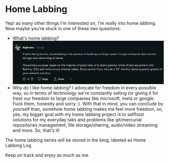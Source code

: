 # Home Labbing

Yep! as many other things I'm interested on, I'm really into home labbing. Now maybe you're stuck in one of these two questions:

- What's home labbing?
    ![HomeLabbing](../static/homelabbing.png)
- Why do I like home labbing?
    I advocate for freedom in every possible way, so in terms of technology we're constantly selling (or giving it for free) our freedom to large companies like microsoft, meta or google. Fuck them, honestly and sorry :).
    With that in mind, you can conclude by yourself than, somehow home labbing makes me feel more freedom, so, yes, my bigger goal with my home labbing project is to selfhost solutions for my everyday taks and problems like git/mercurial repositories management, file storage/sharing, audio/video streaming and more. So, that's it!

The home labbing series will be stored in the blog, labeled as Home Labbing Log.

Keep on track and enjoy as much as me.